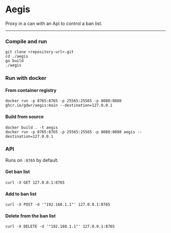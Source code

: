 # Aegis

Proxy in a can with an Api to control a ban list.

--- 

### Compile and run
```shell
git clone <repository-url>.git
cd ./aegis
go build
./aegis
```

### Run with docker

#### From container registry
```shell
docker run -p 8765:8765 -p 25565:25565 -p 8080:8080 ghcr.io/gdwr/aegis:main --destination=127.0.0.1
```

#### Build from source
```shell
docker build . -t aegis
docker run -p 8765:8765 -p 25565:25565 -p 8080:8080 aegis --destination=127.0.0.1
```


### API
Runs on `:8765` by default.

#### Get ban list
```shell
curl -X GET 127.0.0.1:8765
```

#### Add to ban list
```shell
curl -X POST -d '"192.168.1.1"' 127.0.0.1:8765
```

#### Delete from the ban list
```shell
curl -X DELETE -d '"192.168.1.1"' 127.0.0.1:8765
```

